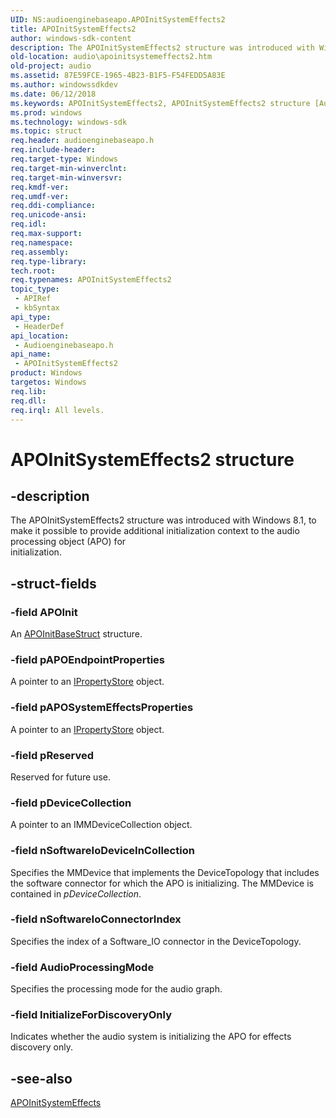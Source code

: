 ```yaml
---
UID: NS:audioenginebaseapo.APOInitSystemEffects2
title: APOInitSystemEffects2
author: windows-sdk-content
description: The APOInitSystemEffects2 structure was introduced with Windows 8.1, to make it possible to provide additional initialization context to the audio processing object (APO) for initialization.
old-location: audio\apoinitsystemeffects2.htm
old-project: audio
ms.assetid: 87E59FCE-1965-4B23-B1F5-F54FEDD5A83E
ms.author: windowssdkdev
ms.date: 06/12/2018
ms.keywords: APOInitSystemEffects2, APOInitSystemEffects2 structure [Audio Devices], PAPOInitSystemEffects2, PAPOInitSystemEffects2 structure pointer [Audio Devices], audio.apoinitsystemeffects2, audioenginebaseapo/APOInitSystemEffects2, audioenginebaseapo/PAPOInitSystemEffects2
ms.prod: windows
ms.technology: windows-sdk
ms.topic: struct
req.header: audioenginebaseapo.h
req.include-header: 
req.target-type: Windows
req.target-min-winverclnt: 
req.target-min-winversvr: 
req.kmdf-ver: 
req.umdf-ver: 
req.ddi-compliance: 
req.unicode-ansi: 
req.idl: 
req.max-support: 
req.namespace: 
req.assembly: 
req.type-library: 
tech.root: 
req.typenames: APOInitSystemEffects2
topic_type:
 - APIRef
 - kbSyntax
api_type:
 - HeaderDef
api_location:
 - Audioenginebaseapo.h
api_name:
 - APOInitSystemEffects2
product: Windows
targetos: Windows
req.lib: 
req.dll: 
req.irql: All levels.
---
```


# APOInitSystemEffects2 structure


## -description


The APOInitSystemEffects2 structure was introduced with Windows 8.1, to make it possible to provide additional initialization context to the audio processing object (APO) for  
initialization.


## -struct-fields




### -field APOInit

An <a href="https://msdn.microsoft.com/library/windows/hardware/jj151545">APOInitBaseStruct</a> structure.


### -field pAPOEndpointProperties

A pointer to an <a href="https://msdn.microsoft.com/library/windows/hardware/ff536954">IPropertyStore</a> object.


### -field pAPOSystemEffectsProperties

A pointer to an <a href="https://msdn.microsoft.com/library/windows/hardware/ff536954">IPropertyStore</a> object.


### -field pReserved

Reserved for future use.


### -field pDeviceCollection

A pointer to an IMMDeviceCollection object.


### -field nSoftwareIoDeviceInCollection

Specifies the MMDevice that implements the DeviceTopology that includes the software connector for which the APO is initializing. The MMDevice is contained in <i>pDeviceCollection</i>.


### -field nSoftwareIoConnectorIndex

Specifies the index of a Software_IO connector in the DeviceTopology.


### -field AudioProcessingMode

Specifies the processing mode for the audio graph.


### -field InitializeForDiscoveryOnly

Indicates whether the audio system is initializing the APO for effects discovery only.


## -see-also




<a href="https://msdn.microsoft.com/library/windows/hardware/jj151546">APOInitSystemEffects</a>
 

 

